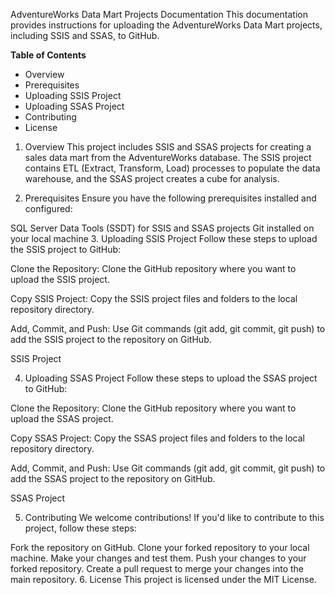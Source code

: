 AdventureWorks Data Mart Projects Documentation
This documentation provides instructions for uploading the AdventureWorks Data Mart projects, including SSIS and SSAS, to GitHub.

**Table of Contents**
- Overview
- Prerequisites
- Uploading SSIS Project
- Uploading SSAS Project
- Contributing
- License
1. Overview
This project includes SSIS and SSAS projects for creating a sales data mart from the AdventureWorks database. The SSIS project contains ETL (Extract, Transform, Load) processes to populate the data warehouse, and the SSAS project creates a cube for analysis.

2. Prerequisites
Ensure you have the following prerequisites installed and configured:

SQL Server Data Tools (SSDT) for SSIS and SSAS projects
Git installed on your local machine
3. Uploading SSIS Project
Follow these steps to upload the SSIS project to GitHub:

Clone the Repository:
Clone the GitHub repository where you want to upload the SSIS project.

Copy SSIS Project:
Copy the SSIS project files and folders to the local repository directory.

Add, Commit, and Push:
Use Git commands (git add, git commit, git push) to add the SSIS project to the repository on GitHub.

SSIS Project

4. Uploading SSAS Project
Follow these steps to upload the SSAS project to GitHub:

Clone the Repository:
Clone the GitHub repository where you want to upload the SSAS project.

Copy SSAS Project:
Copy the SSAS project files and folders to the local repository directory.

Add, Commit, and Push:
Use Git commands (git add, git commit, git push) to add the SSAS project to the repository on GitHub.

SSAS Project

5. Contributing
We welcome contributions! If you'd like to contribute to this project, follow these steps:

Fork the repository on GitHub.
Clone your forked repository to your local machine.
Make your changes and test them.
Push your changes to your forked repository.
Create a pull request to merge your changes into the main repository.
6. License
This project is licensed under the MIT License.
